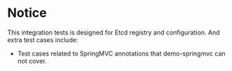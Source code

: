 # Notice

This integration tests is designed for Etcd registry and configuration. And extra test cases include:

* Test cases related to SpringMVC annotations that demo-springmvc can not cover.
